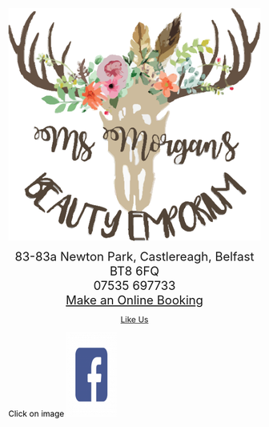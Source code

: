 
  
<p align="center"> 
   <img src="logo.png">
</p>

<p align="center">
 
  
  <font size="5">
     83-83a Newton Park, Castlereagh, Belfast BT8 6FQ <br>
     07535 697733 <br>
    <a href="https://msmorgansbeautyemporium.as.me">Make an Online Booking</a><br>
  </font>
</p>

 <p align="center">
   <font size="3" color="black">
    <a href="https://www.facebook.com/msmorgansbeautyemporium">Like Us</a>
     
   </p> 
     <p>Click on image  
    <a href="https://www.facebook.com/msmorgansbeautyemporium">
    <img src="fb.png" alt="FaceBook" height="168" width="100">
    </a>
    </p>
   </font>
 
  
  

